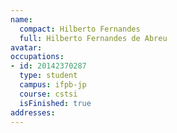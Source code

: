 ```yaml
---
name:
  compact: Hilberto Fernandes
  full: Hilberto Fernandes de Abreu
avatar:
occupations:
- id: 20142370287
  type: student
  campus: ifpb-jp
  course: cstsi
  isFinished: true
addresses:
---
```

